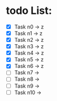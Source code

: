 # todo List:

- [x] Task n0 -> z
- [x] Task n1 -> z
- [x] Task n2 -> z
- [x] Task n3 -> z
- [x] Task n4 -> z
- [x] Task n5 -> z
- [x] Task n6 -> z
- [ ] Task n7 ->
- [ ] Task n8 ->
- [ ] Task n9 ->
- [ ] Task n10 ->
